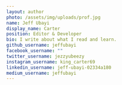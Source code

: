```yaml
---
layout: author
photo: /assets/img/uploads/prof.jpg
name: Jeff Ubayi
display_name: Carter
position: Editor & Developer
bio: I write about what I read and learn.
github_username: jeffubayi
facebook_username: ""
twitter_username: jezzyubeezy
instagram_username: king_carter69
linkedin_username: jeff-ubayi-02334a180
medium_username: jeffubayi
---
```

